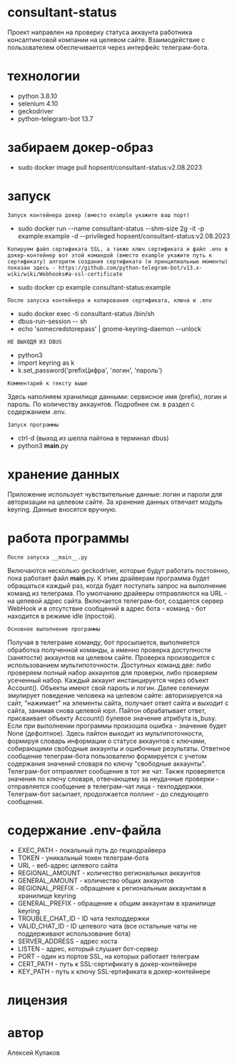 # consultant-status
Проект направлен на проверку статуса аккаунта работника консалтинговой компании
на целевом сайте.
Взаимодействие с пользователем обеспечивается через интерфейс телеграм-бота.
# технологии
- python 3.8.10
- selenium 4.10
- geckodriver
- python-telegram-bot 13.7
# забираем докер-образ
- sudo docker image pull hopsent/consultant-status:v2.08.2023
# запуск
```
Запуск контейнера докер (вместо example укажите ваш порт)
```
- sudo docker run --name consultant-status --shm-size 2g -it -p example:example -d --privileged hopsent/consultant-status:v2.08.2023
```
Копируем файл сертификата SSL, а также ключ сертификата и файл .env в докер-контейнер вот этой командой (вместо example укажите путь к сертификату) алгоритм создания сертификата (и принципиальные моменты) показан здесь - https://github.com/python-telegram-bot/v13.x-wiki/wiki/Webhooks#a-ssl-certificate
```
- sudo docker cp example consultant-status:example
```
После запуска контейнера и копирования сертификата, ключа и .env
```
- sudo docker exec -ti consultant-status /bin/sh
- dbus-run-session -- sh
- echo 'somecredstorepass' | gnome-keyring-daemon --unlock
```
НЕ ВЫХОДЯ ИЗ DBUS
```
- python3
- import keyring as k
- k.set_password('prefixЦифра', 'логин', 'пароль')
```
Комментарий к тексту выше
```
Здесь наполняем хранилище данными: сервисное имя (prefix), логин и пароль. По количеству аккаунтов. Подробнее см. в раздел с содержанием .env.
```
Запуск программы
```
- ctrl-d (выход из шелла пайтона в терминал dbus)
- python3 __main__.py
# хранение данных
Приложение использует чувствительные данные: логин и пароли для авторизации
на целевом сайте.
За хранение данных отвечает модуль keyring. Данные вносятся вручную.
# работа программы
```
После запуска __main__.py
```
Включаются несколько geckodriver, которые будут работать постоянно,
пока работает файл __main__.py.
К этим драйверам программа будет обращаться каждый раз, когда
будет поступать запрос на выполнение команд из телеграма.
По умолчанию драйверы отправляются на URL - на целевой адрес сайта.
Включается телеграм-бот, создается сервер WebHook и
в отсутствие сообщений в адрес бота - команд - 
бот находится в режиме idle (простой).
```
Основное выполнение программы
```
Получая в телеграме команду, бот просыпается, выполняется обработка полученной команды,
а именно проверка доступности (занятости) аккаунтов на целевом сайте.
Проверка производится с использованием мультипоточности.
Доступных команд две: либо проверяем полный набор аккаунтов для проверки,
либо проверяем усеченный набор.
Каждый аккаунт инстанцируется через объект Account(). Объекты имеют свой пароль и логин.
Далее селениум эмулирует поведение человека на целевом сайте: авторизируется на сайт,
"нажимает" на элементы сайта, получает ответ сайта и выходит с сайта, занимая
снова целевой юрл.
Пайтон обрабатывает ответ, присваивает объекту Account() булевое значение атрибута
is_busy. Если при выполнении программы произошла ошибка - значение будет None (дефолтное).
Здесь пайтон выходит из мультипоточности, формируя словарь информации о статусе
аккаунтов с ключами, собирающими свободные аккаунты и ошибочные результаты.
Ответное сообщение телеграм-бота пользователю формируется с учетом содержания
значений словаря по ключу "свободные аккаунты".
Телеграм-бот отправляет сообщение в тот же чат.
Также проверяется значения по ключу словаря, отвечающему за неудачные проверки -
отправляется сообщение в телеграм-чат лица - техподдержки.
Телеграм-бот засыпает, продолжается поллинг - до следующего сообщения.
# содержание .env-файла
- EXEC_PATH - локальный путь до гецкодрайвера
- TOKEN - уникальный токен телеграм-бота
- URL - веб-адрес целевого сайта
- REGIONAL_AMOUNT - количество региональных аккаунтов
- GENERAL_AMOUNT - количество общих аккаунтов
- REGIONAL_PREFIX - обращение к региональным аккаунтам в хранилище keyring
- GENERAL_PREFIX - обращение к общим аккаунтам в хранилище keyring
- TROUBLE_CHAT_ID - ID чата техподдержки
- VALID_CHAT_ID - ID целевого чата (все остальные чаты не поддерживают использование бота)
- SERVER_ADDRESS - адрес хоста
- LISTEN - адрес, который слушает бот-сервер
- PORT - один из портов SSL, на которых работает телеграм
- CERT_PATH - путь к SSL-сертификату в докер-контейнере
- KEY_PATH - путь к ключу SSL-ертификата в докер-контейнере
# лицензия
# автор
Алексей Кулаков